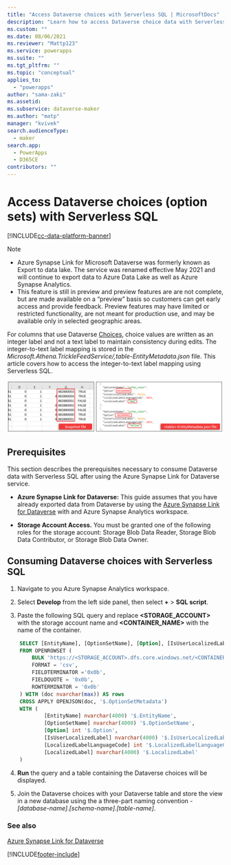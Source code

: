 ```yaml
---
title: "Access Dataverse choices with Serverless SQL | MicrosoftDocs"
description: "Learn how to access Dataverse choice data with Serverless SQL."
ms.custom: ""
ms.date: 08/06/2021
ms.reviewer: "Mattp123"
ms.service: powerapps
ms.suite: ""
ms.tgt_pltfrm: ""
ms.topic: "conceptual"
applies_to: 
  - "powerapps"
author: "sama-zaki"
ms.assetid: 
ms.subservice: dataverse-maker
ms.author: "matp"
manager: "kvivek"
search.audienceType: 
  - maker
search.app: 
  - PowerApps
  - D365CE
contributors: ""
---
```


# Access Dataverse choices (option sets) with Serverless SQL

[!INCLUDE[cc-data-platform-banner](../../includes/cc-data-platform-banner.md)]

> [!NOTE]
>
> - Azure Synapse Link for Microsoft Dataverse was formerly known as Export to data lake. The service was renamed effective May 2021 and will continue to export data to Azure Data Lake as well as Azure Synapse Analytics.
> - This feature is still in preview and preview features are are not complete, but are made available on a “preview” basis so customers can get early access and provide feedback. Preview features may have limited or restricted functionality, are not meant for production use, and may be available only in selected geographic areas.

For columns that use Dataverse [Choices](/powerapps/maker/data-platform/create-edit-global-option-sets), choice values are written as an integer label and not a text label to maintain consistency during edits. The integer-to-text label mapping is stored in the *Microsoft.Athena.TrickleFeedService/,table-EntityMetadata.json* file. This article covers how to access the integer-to-text label mapping using Serverless SQL.

![Access option set.](media/access-option-set.png "Access option set")

## Prerequisites

This section describes the prerequisites necessary to consume Dataverse data with Serverless SQL after using the Azure Synapse Link for Dataverse service.

- **Azure Synapse Link for Dataverse:** This guide assumes that you have already exported data from Dataverse by using the [Azure Synapse Link for Dataverse](export-to-data-lake.md) with and Azure Synapse Analytics workspace.

- **Storage Account Access.** You must be granted one of the following roles for the storage account: Storage Blob Data Reader, Storage Blob Data Contributor, or Storage Blob Data Owner.

## Consuming Dataverse choices with Serverless SQL

1. Navigate to you Azure Synapse Analytics workspace.

2. Select **Develop** from the left side panel, then select **+** > **SQL script**.

3. Paste the following SQL query and replace **\<STORAGE_ACCOUNT\>** with the storage account name and **\<CONTAINER_NAME\>** with the name of the container.

```SQL
    SELECT [EntityName], [OptionSetName], [Option], [IsUserLocalizedLabel], [LocalizedLabelLanguageCode], [LocalizedLabel]
    FROM OPENROWSET (
        BULK 'https://<STORAGE_ACCOUNT>.dfs.core.windows.net/<CONTAINER_NAME>/Microsoft.Athena.TrickleFeedService/*-EntityMetadata.json', 
        FORMAT = 'csv',
        FIELDTERMINATOR ='0x0b',
        FIELDQUOTE = '0x0b',
        ROWTERMINATOR = '0x0b'
    ) WITH (doc nvarchar(max)) AS rows
    CROSS APPLY OPENJSON(doc, '$.OptionSetMetadata')
    WITH (
            [EntityName] nvarchar(4000) '$.EntityName',
            [OptionSetName] nvarchar(4000) '$.OptionSetName',
            [Option] int '$.Option',
            [IsUserLocalizedLabel] nvarchar(4000) '$.IsUserLocalizedLabel',
            [LocalizedLabelLanguageCode] int '$.LocalizedLabelLanguageCode',
            [LocalizedLabel] nvarchar(4000) '$.LocalizedLabel'
    )
```

4. **Run** the query and a table containing the Dataverse choices will be displayed.

5. Join the Dataverse choices with your Dataverse table and store the view in a new database using the a three-part naming convention - *[database-name].[schema-name].[table-name]*.

### See also

[Azure Synapse Link for Dataverse](./export-to-data-lake.md)

[!INCLUDE[footer-include](../../includes/footer-banner.md)]
